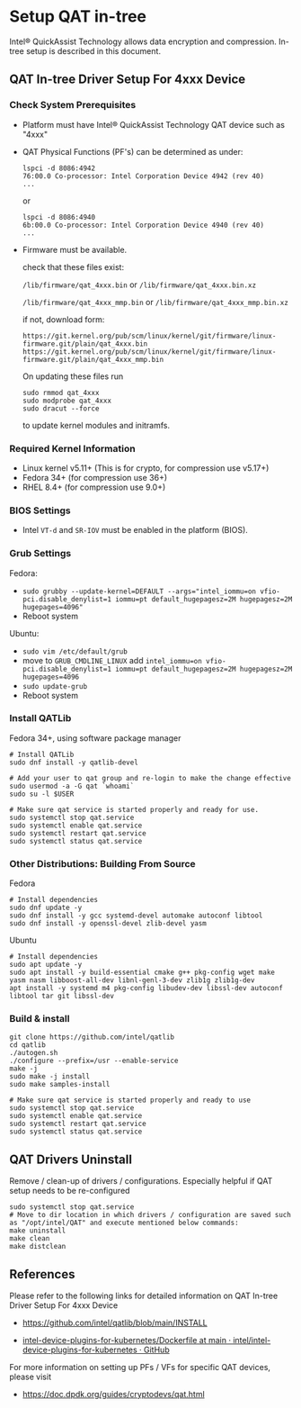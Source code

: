 # Setup QAT in-tree

Intel® QuickAssist Technology allows data encryption and compression. In-tree setup is described in this document.

## QAT In-tree Driver Setup For **4xxx** Device

### Check System Prerequisites

* Platform must have Intel® QuickAssist Technology QAT device such as "4xxx"
* QAT Physical Functions (PF's) can be determined as under:

  ```shell
  lspci -d 8086:4942
  76:00.0 Co-processor: Intel Corporation Device 4942 (rev 40)
  ...
  ```
  or
  ``` shell
  lspci -d 8086:4940
  6b:00.0 Co-processor: Intel Corporation Device 4940 (rev 40)
  ...
  ```
* Firmware must be available.

  check that these files exist: 
  
  `/lib/firmware/qat_4xxx.bin` or `/lib/firmware/qat_4xxx.bin.xz` 
  
  `/lib/firmware/qat_4xxx_mmp.bin` or `/lib/firmware/qat_4xxx_mmp.bin.xz`

  if not, download form:
  ```
  https://git.kernel.org/pub/scm/linux/kernel/git/firmware/linux-firmware.git/plain/qat_4xxx.bin
  https://git.kernel.org/pub/scm/linux/kernel/git/firmware/linux-firmware.git/plain/qat_4xxx_mmp.bin
  ```
  
  On updating these files run 
    ``` shell
    sudo rmmod qat_4xxx
    sudo modprobe qat_4xxx
    sudo dracut --force
    ```
  to update kernel modules and initramfs.

### Required Kernel Information

* Linux kernel v5.11+ (This is for crypto, for compression use v5.17+)
* Fedora 34+ (for compression use 36+)
* RHEL 8.4+ (for compression use 9.0+)

### BIOS Settings

* Intel `VT-d` and `SR-IOV` must be enabled in the platform (BIOS).

### Grub Settings

Fedora:

* `sudo grubby --update-kernel=DEFAULT --args="intel_iommu=on vfio-pci.disable_denylist=1 iommu=pt default_hugepagesz=2M hugepagesz=2M hugepages=4096"`
* Reboot system

Ubuntu:

* `sudo vim /etc/default/grub`
* move to `GRUB_CMDLINE_LINUX` add `intel_iommu=on vfio-pci.disable_denylist=1 iommu=pt default_hugepagesz=2M hugepagesz=2M hugepages=4096`
* `sudo update-grub`
* Reboot system

### Install QATLib

Fedora 34+, using software package manager

```shell
# Install QATLib
sudo dnf install -y qatlib-devel

# Add your user to qat group and re-login to make the change effective
sudo usermod -a -G qat `whoami`
sudo su -l $USER

# Make sure qat service is started properly and ready for use.
sudo systemctl stop qat.service
sudo systemctl enable qat.service
sudo systemctl restart qat.service
sudo systemctl status qat.service
```

### Other Distributions: Building From Source

Fedora

```shell
# Install dependencies
sudo dnf update -y
sudo dnf install -y gcc systemd-devel automake autoconf libtool
sudo dnf install -y openssl-devel zlib-devel yasm
```

Ubuntu

```shell
# Install dependencies
sudo apt update -y
sudo apt install -y build-essential cmake g++ pkg-config wget make yasm nasm libboost-all-dev libnl-genl-3-dev zlib1g zlib1g-dev
apt install -y systemd m4 pkg-config libudev-dev libssl-dev autoconf libtool tar git libssl-dev
```

### Build & install

```shell
git clone https://github.com/intel/qatlib
cd qatlib
./autogen.sh
./configure --prefix=/usr --enable-service
make -j
sudo make -j install
sudo make samples-install

# Make sure qat service is started properly and ready to use
sudo systemctl stop qat.service
sudo systemctl enable qat.service
sudo systemctl restart qat.service
sudo systemctl status qat.service
```

## QAT Drivers Uninstall

Remove / clean-up of drivers / configurations. Especially helpful if QAT setup needs to be re-configured

```shell
sudo systemctl stop qat.service
# Move to dir location in which drivers / configuration are saved such as "/opt/intel/QAT" and execute mentioned below commands:
make uninstall
make clean
make distclean
```

## References

Please refer to the following links for detailed information on QAT In-tree Driver Setup For 4xxx Device

* https://github.com/intel/qatlib/blob/main/INSTALL

* [intel-device-plugins-for-kubernetes/Dockerfile at main · intel/intel-device-plugins-for-kubernetes · GitHub][intel-device-plugins-for-kubernetes]

For more information on setting up PFs / VFs for specific QAT devices, please visit

* https://doc.dpdk.org/guides/cryptodevs/qat.html


[intel-device-plugins-for-kubernetes]: https://github.com/intel/intel-device-plugins-for-kubernetes/blob/main/demo/openssl-qat-engine/Dockerfile